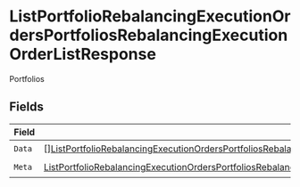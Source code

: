 # ListPortfolioRebalancingExecutionOrdersPortfoliosRebalancingExecutionOrderListResponse

Portfolios


## Fields

| Field                                                                                                                                                                                                                                                                               | Type                                                                                                                                                                                                                                                                                | Required                                                                                                                                                                                                                                                                            | Description                                                                                                                                                                                                                                                                         |
| ----------------------------------------------------------------------------------------------------------------------------------------------------------------------------------------------------------------------------------------------------------------------------------- | ----------------------------------------------------------------------------------------------------------------------------------------------------------------------------------------------------------------------------------------------------------------------------------- | ----------------------------------------------------------------------------------------------------------------------------------------------------------------------------------------------------------------------------------------------------------------------------------- | ----------------------------------------------------------------------------------------------------------------------------------------------------------------------------------------------------------------------------------------------------------------------------------- |
| `Data`                                                                                                                                                                                                                                                                              | [][ListPortfolioRebalancingExecutionOrdersPortfoliosRebalancingExecutionOrderListResponsePortfoliosRebalancingExecutionOrder](../../models/operations/listportfoliorebalancingexecutionordersportfoliosrebalancingexecutionorderlistresponseportfoliosrebalancingexecutionorder.md) | :heavy_check_mark:                                                                                                                                                                                                                                                                  | N/A                                                                                                                                                                                                                                                                                 |
| `Meta`                                                                                                                                                                                                                                                                              | [ListPortfolioRebalancingExecutionOrdersPortfoliosRebalancingExecutionOrderListResponseMeta](../../models/operations/listportfoliorebalancingexecutionordersportfoliosrebalancingexecutionorderlistresponsemeta.md)                                                                 | :heavy_check_mark:                                                                                                                                                                                                                                                                  | N/A                                                                                                                                                                                                                                                                                 |
